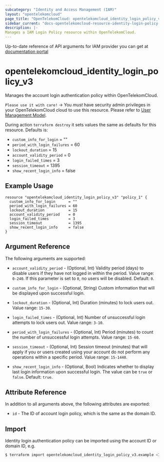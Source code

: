 ```yaml
---
subcategory: "Identity and Access Management (IAM)"
layout: "opentelekomcloud"
page_title: "OpenTelekomCloud: opentelekomcloud_identity_login_policy_v3"
sidebar_current: "docs-opentelekomcloud-resource-identity-login-policy-v3"
description: |-
Manages a IAM Login Policy resource within OpenTelekomCloud.
---
```


Up-to-date reference of API arguments for IAM provider you can get at
[documentation portal](https://docs.otc.t-systems.com/identity-access-management/api-ref/apis/security_settings/modifying_the_password_policy.html)

# opentelekomcloud_identity_login_policy_v3

Manages the account login authentication policy within OpenTelekomCloud.

`Please use it with care!`
-> You _must_ have security admin privileges in your OpenTelekomCloud
cloud to use this resource. Please refer to [User Management Model](https://docs.otc.t-systems.com/en-us/usermanual/iam/iam_01_0034.html).

  During action `terraform destroy` it sets values the same as defaults for this resource.
  Defaults is:
  + `custom_info_for_login` = ""
  + `period_with_login_failures` = 60
  + `lockout_duration` = 15
  + `account_validity_period` = 0
  + `login_failed_times` = 3
  + `session_timeout` = 1395
  + `show_recent_login_info` = false

## Example Usage

```hcl
resource "opentelekomcloud_identity_login_policy_v3" "policy_1" {
  custom_info_for_login      = ""
  period_with_login_failures = 60
  lockout_duration           = 15
  account_validity_period    = 0
  login_failed_times         = 3
  session_timeout            = 1395
  show_recent_login_info     = false
}
```

## Argument Reference

The following arguments are supported:

* `account_validity_period` - (Optional, Int) Validity period (days) to disable users if they have not logged in within the period.
  Value range: `0-240`. If this parameter is set to `0`, no users will be disabled. Default: `0`.

* `custom_info_for_login` - (Optional, String) Custom information that will be displayed upon successful login.

* `lockout_duration` - (Optional, Int) Duration (minutes) to lock users out. Value range: `15-30`.

* `login_failed_times` - (Optional, Int) Number of unsuccessful login attempts to lock users out. Value range: `3-10`.

* `period_with_login_failures` - (Optional, Int) Period (minutes) to count the number of unsuccessful login attempts.
  Value range: `15-60`.

* `session_timeout` - (Optional, Int) Session timeout (minutes) that will apply if you or users created using your
  account do not perform any operations within a specific period. Value range: `15-1440`.

* `show_recent_login_info` - (Optional, Bool) Indicates whether to display last login information upon successful login.
  The value can be `true` or `false`. Default: `true`.

## Attribute Reference

In addition to all arguments above, the following attributes are exported:

* `id` - The ID of account login policy, which is the same as the domain ID.

## Import

Identity login authentication policy can be imported using the account ID or domain ID, e.g.

```bash
$ terraform import opentelekomcloud_identity_login_policy_v3.example <ID>
```
